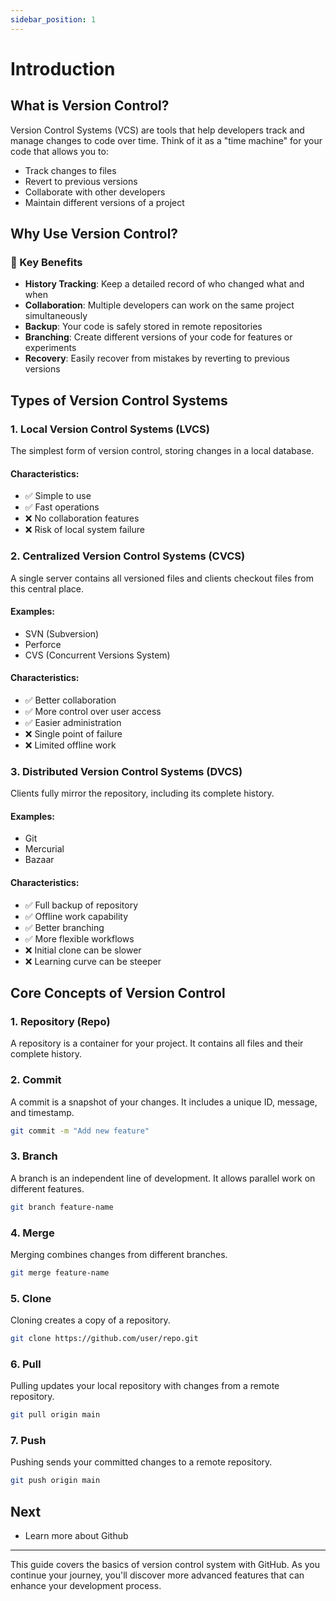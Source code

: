 ```yaml
---
sidebar_position: 1
---
```


# Introduction

## What is Version Control?

Version Control Systems (VCS) are tools that help developers track and manage changes to code over time. Think of it as a "time machine" for your code that allows you to:

- Track changes to files
- Revert to previous versions
- Collaborate with other developers
- Maintain different versions of a project

## Why Use Version Control?

### 🔑 Key Benefits

- **History Tracking**: Keep a detailed record of who changed what and when
- **Collaboration**: Multiple developers can work on the same project simultaneously
- **Backup**: Your code is safely stored in remote repositories
- **Branching**: Create different versions of your code for features or experiments
- **Recovery**: Easily recover from mistakes by reverting to previous versions

## Types of Version Control Systems

### 1. Local Version Control Systems (LVCS)

The simplest form of version control, storing changes in a local database.

#### Characteristics:

- ✅ Simple to use
- ✅ Fast operations
- ❌ No collaboration features
- ❌ Risk of local system failure

### 2. Centralized Version Control Systems (CVCS)

A single server contains all versioned files and clients checkout files from this central place.

#### Examples:

- SVN (Subversion)
- Perforce
- CVS (Concurrent Versions System)

#### Characteristics:

- ✅ Better collaboration
- ✅ More control over user access
- ✅ Easier administration
- ❌ Single point of failure
- ❌ Limited offline work

### 3. Distributed Version Control Systems (DVCS)

Clients fully mirror the repository, including its complete history.

#### Examples:

- Git
- Mercurial
- Bazaar

#### Characteristics:

- ✅ Full backup of repository
- ✅ Offline work capability
- ✅ Better branching
- ✅ More flexible workflows
- ❌ Initial clone can be slower
- ❌ Learning curve can be steeper

## Core Concepts of Version Control

### 1. Repository (Repo)

A repository is a container for your project. It contains all files and their complete history.

### 2. Commit

A commit is a snapshot of your changes. It includes a unique ID, message, and timestamp.

```bash
git commit -m "Add new feature"
```

### 3. Branch

A branch is an independent line of development. It allows parallel work on different features.

```bash
git branch feature-name
```

### 4. Merge

Merging combines changes from different branches.

```bash
git merge feature-name
```

### 5. Clone

Cloning creates a copy of a repository.

```bash
git clone https://github.com/user/repo.git
```

### 6. Pull

Pulling updates your local repository with changes from a remote repository.

```bash
git pull origin main
```

### 7. Push

Pushing sends your committed changes to a remote repository.

```bash
git push origin main
```

## Next

- Learn more about Github

---

This guide covers the basics of version control system with GitHub. As you continue your journey, you'll discover more advanced features that can enhance your development process.
